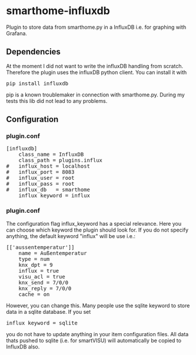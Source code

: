 # smarthome-influxdb
Plugin to store data from smarthome.py in a InfluxDB i.e. for graphing with Grafana.


## Dependencies
At the moment I did not want to write the influxDB handling from scratch. Therefore the plugin uses the influxDB python client.
You can install it with
<pre>
pip install influxdb
</pre>

pip is a known troublemaker in connection with smarthome.py. During my tests this lib did not lead to any problems.

## Configuration
### plugin.conf
<pre>
[influxdb]
    class_name = InfluxDB
    class_path = plugins.influx
#   influx_host = localhost
#   influx_port = 8083
#   influx_user = root
#   influx_pass = root
#   influx_db   = smarthome
    influx_keyword = influx
</pre>

### plugin.conf
The configuration flag influx_keyword has a special relevance. Here you can choose which keyword the plugin should look for.
If you do not specify anything, the default keyword "influx" will be use i.e.:

<pre>
[['aussentemperatur']]
    name = Außentemperatur
    type = num
    knx_dpt = 9
    influx = true
    visu_acl = true
    knx_send = 7/0/0
    knx_reply = 7/0/0
    cache = on
</pre>

However, you can change this. Many people use the sqlite keyword to store data in a sqlite database.
If you set 
<pre>
influx_keyword = sqlite
</pre>
you do not have to update anything in your item configuration files. All data thats pushed to sqlite (i.e. for smartVISU) will automatically be copied to InfluxDB also.

